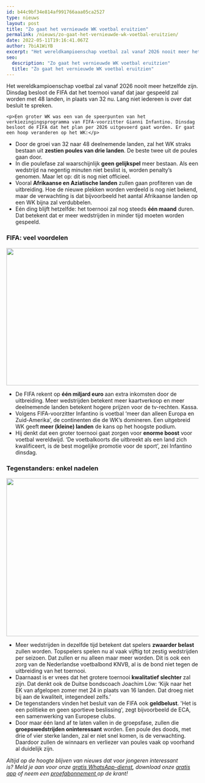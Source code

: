 ```yaml
---
id: b44c9bf34e814af991766aaa05ca2527
type: nieuws
layout: post
title: "Zo gaat het vernieuwde WK voetbal eruitzien"
permalink: /nieuws/zo-gaat-het-vernieuwde-wk-voetbal-eruitzien/
date: 2022-05-11T19:16:41.067Z
author: 7biA1WiYB
excerpt: "Het wereldkampioenschap voetbal zal vanaf 2026 nooit meer hetzelfde zijn. Dinsdag besloot de FIFA dat het toernooi vanaf dat jaar gespeeld zal worden met 48 landen, in plaats van 32 nu. Lang niet iedereen is over dat besluit te spreken.  "
seo:
  description: "Zo gaat het vernieuwde WK voetbal eruitzien"
  title: "Zo gaat het vernieuwde WK voetbal eruitzien"
---
```

Het wereldkampioenschap voetbal zal vanaf 2026 nooit meer hetzelfde zijn. Dinsdag besloot de FIFA dat het toernooi vanaf dat jaar gespeeld zal worden met 48 landen, in plaats van 32 nu. Lang niet iedereen is over dat besluit te spreken.  

    <p>Een groter WK was een van de speerpunten van het verkiezingingsprogramma van FIFA-voorzitter Gianni Infantino. Dinsdag besloot de FIFA dat het plan per 2026 uitgevoerd gaat worden. Er gaat een hoop veranderen op het WK:</p>
<ul><li>Door de groei van 32 naar 48 deelnemende landen, zal het WK straks bestaan uit <strong>zestien poules van drie landen</strong>. De beste twee uit de poules gaan door.</li>
<li>In die poulefase zal waarschijnlijk <strong>geen gelijkspel </strong>meer bestaan. Als een wedstrijd na negentig minuten niet beslist is, worden penalty’s genomen. Maar let op: dit is nog niet officieel.</li>
<li>Vooral <strong>Afrikaanse en Aziatische landen</strong> zullen gaan profiteren van de uitbreiding. Hoe de nieuwe plekken worden verdeeld is nog niet bekend, maar de verwachting is dat bijvoorbeeld het aantal Afrikaanse landen op een WK bijna zal verdubbelen.</li>
<li>Eén ding blijft hetzelfde: het toernooi zal nog steeds <strong>één maand</strong> duren. Dat betekent dat er meer wedstrijden in minder tijd moeten worden gespeeld.</li>
</ul><h3>FIFA: veel voordelen</h3>
<p><div class="media media-element-container media-default"><div id="file-415269" class="file file-image file-image-gif">

        
  
  <div class="content">
    <img title="GIF: 7Days" height="360" width="640" class="media-element file-default" src="https://7dagen.netlify.app/sites/default/files/infantino.gif" alt="">  </div>

  
</div>
</div>
<ul><li>De FIFA rekent op <strong>één miljard euro </strong>aan extra inkomsten door de uitbreiding. Meer wedstrijden betekent meer kaartverkoop en meer deelnemende landen betekent hogere prijzen voor de tv-rechten. Kassa.</li>
<li>Volgens FIFA-voorzitter Infantino is voetbal ‘meer dan alleen Europa en Zuid-Amerika’, de continenten die de WK’s domineren. Een uitgebreid WK geeft<strong> meer (kleine) landen</strong> de kans op het hoogste podium.</li>
<li>Hij denkt dat een groter toernooi gaat zorgen voor <strong>enorme boost</strong> voor voetbal wereldwijd. ‘De voetbalkoorts die uitbreekt als een land zich kwalificeert, is de best mogelijke promotie voor de sport’, zei Infantino dinsdag.</li>
</ul><h3>Tegenstanders: enkel nadelen</h3>
<p><div class="media media-element-container media-default"><div id="file-415271" class="file file-image file-image-gif">

        
  
  <div class="content">
    <img height="414" width="640" class="media-element file-default" src="https://7dagen.netlify.app/sites/default/files/ronaldo_0.gif" alt="">  </div>

  
</div>
</div>
<ul><li>Meer wedstrijden in dezelfde tijd betekent dat spelers <strong>zwaarder belast </strong>zullen worden. Topspelers spelen nu al vaak vijftig tot zestig wedstrijden per seizoen. Dat zullen er nu alleen maar meer worden. Dit is ook een zorg van de Nederlandse voetbalbond KNVB, al is de bond niet tegen de uitbreiding van het toernooi.</li>
<li>Daarnaast is er vrees dat het grotere toernooi <strong>kwalitatief slechter</strong> zal zijn. Dat denkt ook de Duitse bondscoach Joachim Löw: ‘Kijk naar het EK van afgelopen zomer met 24 in plaats van 16 landen. Dat droeg niet bij aan de kwaliteit, integendeel zelfs.’</li>
<li>De tegenstanders vinden het besluit van de FIFA ook <strong>geldbelust</strong>. 'Het is een politieke en geen sportieve beslissing', zegt bijvoorbeeld de ECA, een samenwerking van Europese clubs.</li>
<li>Door maar één land af te laten vallen in de groepsfase, zullen die <strong>groepswedstrijden oninteressant</strong> worden. Een poule des doods, met drie of vier sterke landen, zal er niet snel komen, is de verwachting. Daardoor zullen de winnaars en verliezer van poules vaak op voorhand al duidelijk zijn.</li>
</ul><p><em>Altijd op de hoogte blijven van nieuws dat voor jongeren interessant is? Meld je aan voor onze <a href="https://7dagen.netlify.app/whatsapp">gratis WhatsApp-dienst</a>, download onze <a href="https://7dagen.netlify.app/app">gratis app</a> of neem een <a href="https://abonneren.sevendays.nl/abonneren/abonnementen/ae/artikel">proefabonnement </a>op de krant!</em></p>  
